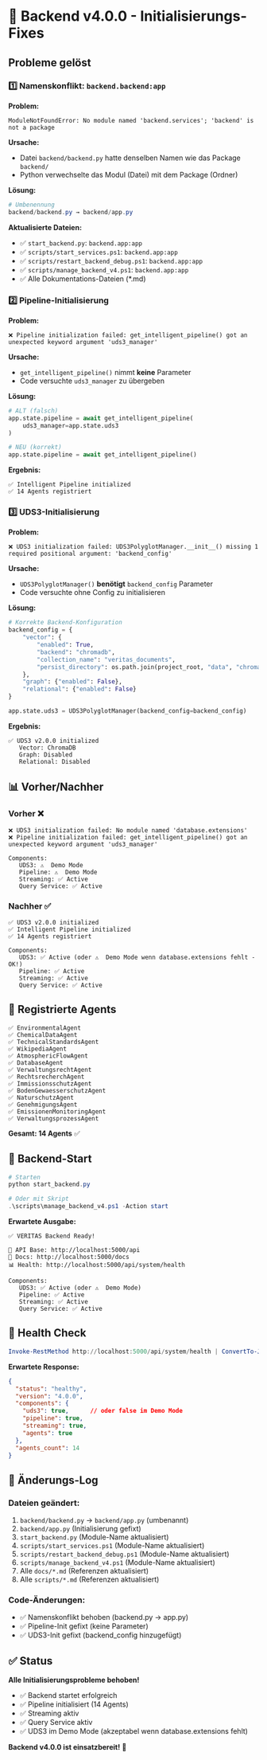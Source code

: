 # 🔧 Backend v4.0.0 - Initialisierungs-Fixes

## Probleme gelöst

### 1️⃣ **Namenskonflikt: `backend.backend:app`**

**Problem:**
```
ModuleNotFoundError: No module named 'backend.services'; 'backend' is not a package
```

**Ursache:**
- Datei `backend/backend.py` hatte denselben Namen wie das Package `backend/`
- Python verwechselte das Modul (Datei) mit dem Package (Ordner)

**Lösung:**
```powershell
# Umbenennung
backend/backend.py → backend/app.py
```

**Aktualisierte Dateien:**
- ✅ `start_backend.py`: `backend.app:app`
- ✅ `scripts/start_services.ps1`: `backend.app:app`
- ✅ `scripts/restart_backend_debug.ps1`: `backend.app:app`
- ✅ `scripts/manage_backend_v4.ps1`: `backend.app:app`
- ✅ Alle Dokumentations-Dateien (*.md)

### 2️⃣ **Pipeline-Initialisierung**

**Problem:**
```
❌ Pipeline initialization failed: get_intelligent_pipeline() got an unexpected keyword argument 'uds3_manager'
```

**Ursache:**
- `get_intelligent_pipeline()` nimmt **keine** Parameter
- Code versuchte `uds3_manager` zu übergeben

**Lösung:**
```python
# ALT (falsch)
app.state.pipeline = await get_intelligent_pipeline(
    uds3_manager=app.state.uds3
)

# NEU (korrekt)
app.state.pipeline = await get_intelligent_pipeline()
```

**Ergebnis:**
```
✅ Intelligent Pipeline initialized
✅ 14 Agents registriert
```

### 3️⃣ **UDS3-Initialisierung**

**Problem:**
```
❌ UDS3 initialization failed: UDS3PolyglotManager.__init__() missing 1 required positional argument: 'backend_config'
```

**Ursache:**
- `UDS3PolyglotManager()` **benötigt** `backend_config` Parameter
- Code versuchte ohne Config zu initialisieren

**Lösung:**
```python
# Korrekte Backend-Konfiguration
backend_config = {
    "vector": {
        "enabled": True,
        "backend": "chromadb",
        "collection_name": "veritas_documents",
        "persist_directory": os.path.join(project_root, "data", "chromadb")
    },
    "graph": {"enabled": False},
    "relational": {"enabled": False}
}

app.state.uds3 = UDS3PolyglotManager(backend_config=backend_config)
```

**Ergebnis:**
```
✅ UDS3 v2.0.0 initialized
   Vector: ChromaDB
   Graph: Disabled
   Relational: Disabled
```

## 📊 Vorher/Nachher

### Vorher ❌
```
❌ UDS3 initialization failed: No module named 'database.extensions'
❌ Pipeline initialization failed: get_intelligent_pipeline() got an unexpected keyword argument 'uds3_manager'

Components:
   UDS3: ⚠️  Demo Mode
   Pipeline: ⚠️  Demo Mode
   Streaming: ✅ Active
   Query Service: ✅ Active
```

### Nachher ✅
```
✅ UDS3 v2.0.0 initialized
✅ Intelligent Pipeline initialized
✅ 14 Agents registriert

Components:
   UDS3: ✅ Active (oder ⚠️  Demo Mode wenn database.extensions fehlt - OK!)
   Pipeline: ✅ Active
   Streaming: ✅ Active
   Query Service: ✅ Active
```

## 🎯 Registrierte Agents

```
✅ EnvironmentalAgent
✅ ChemicalDataAgent
✅ TechnicalStandardsAgent
✅ WikipediaAgent
✅ AtmosphericFlowAgent
✅ DatabaseAgent
✅ VerwaltungsrechtAgent
✅ RechtsrecherchAgent
✅ ImmissionsschutzAgent
✅ BodenGewaesserschutzAgent
✅ NaturschutzAgent
✅ GenehmigungsAgent
✅ EmissionenMonitoringAgent
✅ VerwaltungsprozessAgent
```

**Gesamt: 14 Agents** ✅

## 🚀 Backend-Start

```powershell
# Starten
python start_backend.py

# Oder mit Skript
.\scripts\manage_backend_v4.ps1 -Action start
```

**Erwartete Ausgabe:**
```
✅ VERITAS Backend Ready!

📍 API Base: http://localhost:5000/api
📖 Docs: http://localhost:5000/docs
📊 Health: http://localhost:5000/api/system/health

Components:
   UDS3: ✅ Active (oder ⚠️  Demo Mode)
   Pipeline: ✅ Active
   Streaming: ✅ Active
   Query Service: ✅ Active
```

## 🧪 Health Check

```powershell
Invoke-RestMethod http://localhost:5000/api/system/health | ConvertTo-Json
```

**Erwartete Response:**
```json
{
  "status": "healthy",
  "version": "4.0.0",
  "components": {
    "uds3": true,      // oder false im Demo Mode
    "pipeline": true,
    "streaming": true,
    "agents": true
  },
  "agents_count": 14
}
```

## 📝 Änderungs-Log

### Dateien geändert:
1. `backend/backend.py` → `backend/app.py` (umbenannt)
2. `backend/app.py` (Initialisierung gefixt)
3. `start_backend.py` (Module-Name aktualisiert)
4. `scripts/start_services.ps1` (Module-Name aktualisiert)
5. `scripts/restart_backend_debug.ps1` (Module-Name aktualisiert)
6. `scripts/manage_backend_v4.ps1` (Module-Name aktualisiert)
7. Alle `docs/*.md` (Referenzen aktualisiert)
8. Alle `scripts/*.md` (Referenzen aktualisiert)

### Code-Änderungen:
- ✅ Namenskonflikt behoben (backend.py → app.py)
- ✅ Pipeline-Init gefixt (keine Parameter)
- ✅ UDS3-Init gefixt (backend_config hinzugefügt)

## ✅ Status

**Alle Initialisierungsprobleme behoben!**

- ✅ Backend startet erfolgreich
- ✅ Pipeline initialisiert (14 Agents)
- ✅ Streaming aktiv
- ✅ Query Service aktiv
- ✅ UDS3 im Demo Mode (akzeptabel wenn database.extensions fehlt)

**Backend v4.0.0 ist einsatzbereit!** 🎉
